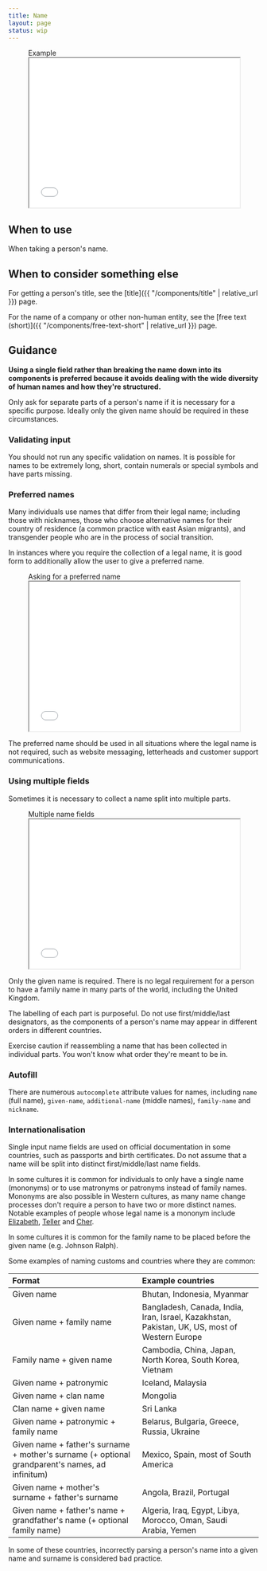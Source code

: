 ```yaml
---
title: Name
layout: page
status: wip
---
```


<figure class="iframe">
<figcaption class="iframe__label">Example</figcaption>
<iframe class="iframe__frame" src="{{ "/example/name" | relative_url }}" width="100%" height="300"></iframe>
</figure>

## When to use

When taking a person's name.

## When to consider something else

For getting a person's title, see the [title]({{ "/components/title" | relative_url }}) page.

For the name of a company or other non-human entity, see the [free text (short)]({{ "/components/free-text-short" | relative_url }}) page.

## Guidance

**Using a single field rather than breaking the name down into its components is preferred because it avoids dealing with the wide diversity of human names and how they're structured.**

Only ask for separate parts of a person's name if it is necessary for a specific purpose. Ideally only the given name should be required in these circumstances. 

### Validating input

You should not run any specific validation on names. It is possible for names to be extremely long, short, contain numerals or special symbols and have parts missing. 

### Preferred names

Many individuals use names that differ from their legal name; including those with nicknames, those who choose alternative names for their country of residence (a common practice with east Asian migrants), and transgender people who are in the process of social transition.

In instances where you require the collection of a legal name, it is good form to additionally allow the user to give a preferred name. 

<figure class="iframe">
<figcaption class="iframe__label">Asking for a preferred name</figcaption>
<iframe class="iframe__frame" src="{{ "/example/name-preferred" | relative_url }}" width="100%" height="300"></iframe>
</figure>

The preferred name should be used in all situations where the legal name is not required, such as website messaging, letterheads and customer support communications. 

### Using multiple fields

Sometimes it is necessary to collect a name split into multiple parts. 

<figure class="iframe">
<figcaption class="iframe__label">Multiple name fields</figcaption>
<iframe class="iframe__frame" src="{{ "/example/name-split" | relative_url }}" width="100%" height="300"></iframe>
</figure>

Only the given name is required. There is no legal requirement for a person to have a family name in many parts of the world, including the United Kingdom. 

The labelling of each part is purposeful. Do not use first/middle/last designators, as the components of a person's name may appear in different orders in different countries. 

Exercise caution if reassembling a name that has been collected in individual parts. You won't know what order they're meant to be in. 

### Autofill 

There are numerous `autocomplete` attribute values for names, including `name` (full name), `given-name`, `additional-name` (middle names), `family-name` and `nickname`.

### Internationalisation

Single input name fields are used on official documentation in some countries, such as passports and birth certificates. Do not assume that a name will be split into distinct first/middle/last name fields. 

In some cultures it is common for individuals to only have a single name (mononyms) or to use matronyms or patronyms instead of family names. Mononyms are also possible in Western cultures, as many name change processes don't require a person to have two or more distinct names. Notable examples of people whose legal name is a mononym include [Elizabeth](https://en.wikipedia.org/wiki/Elizabeth_II), [Teller](https://en.wikipedia.org/wiki/Teller_(magician)) and [Cher](https://en.wikipedia.org/wiki/Cher). 

In some cultures it is common for the family name to be placed before the given name (e.g. Johnson Ralph). 

Some examples of naming customs and countries where they are common:

|Format|Example countries|
|:-|:-|
|Given name|Bhutan, Indonesia, Myanmar|
|Given name + family name|Bangladesh, Canada, India, Iran, Israel, Kazakhstan, Pakistan, UK, US, most of Western Europe|
|Family name + given name|Cambodia, China, Japan, North Korea, South Korea, Vietnam|
|Given name + patronymic|Iceland, Malaysia|
|Given name + clan name|Mongolia|
|Clan name + given name|Sri Lanka|
|Given name + patronymic + family name|Belarus, Bulgaria, Greece, Russia, Ukraine|
|Given name + father's surname + mother's surname (+ optional grandparent's names, ad infinitum)|Mexico, Spain, most of South America|
|Given name + mother's surname + father's surname|Angola, Brazil, Portugal|
|Given name + father's name + grandfather's name (+ optional family name)|Algeria, Iraq, Egypt, Libya, Morocco, Oman, Saudi Arabia, Yemen|

In some of these countries, incorrectly parsing a person's name into a given name and surname is considered bad practice. 